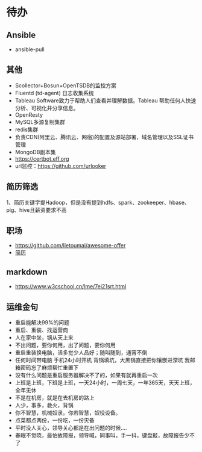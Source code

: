 # 待办
## Ansible
- ansible-pull
## 其他
- Scollector+Bosun+OpenTSDB的监控方案
- Fluentd (td-agent) 日志收集系统
- Tableau Software致力于帮助人们查看并理解数据。Tableau 帮助任何人快速分析、可视化并分享信息。
- OpenResty
- MySQL多源复制集群
- redis集群
- 负责CDN(阿里云、腾讯云、网宿)的配置及源站部署，域名管理以及SSL证书管理
- MongoDB副本集
- https://certbot.eff.org
- url监控：https://github.com/urlooker

## 简历筛选
1、简历关键字提Hadoop，但是没有提到hdfs、spark、zookeeper、hbase、pig、hive且薪资要求不高

## 职场
- https://github.com/lietoumai/awesome-offer
- [简历](http://cv.ftqq.com/?fr=github#)

## markdown
- https://www.w3cschool.cn/lme/7ei21srt.html

## 运维金句
- 重启能解决99%的问题
- 重启、重装、找运营商
- 人在家中坐，锅从天上来
- 不出问题，要你何用，出了问题，要你何用
- 重启重装换电脑，活多觉少人品好；随叫随到，通宵不倒
- 任何时间带电脑 手机24小时开机 背锅填坑，大黑锅直接把你镶嵌进深坑 我邮箱密码忘了麻烦帮忙重置下
- 没有什么问题是重启服务器解决不了的，如果有就再重启一次
- 上班是上班，下班是上班，一天24小时，一周七天，一年365天，天天上班，全年无休
- 不是在机房，就是在去机房的路上
- 人少，事多，救火，背锅
- 你不智慧，机械奴隶。你若智慧，奴役设备。
- 点菜都点两份，一份吃，一份灾备
- 平时没人关心，领导关心都是在出问题的时候....
- 春眠不觉晓，最怕故障报，领导喊，同事叫，手一抖，键盘敲，故障报告少不了
